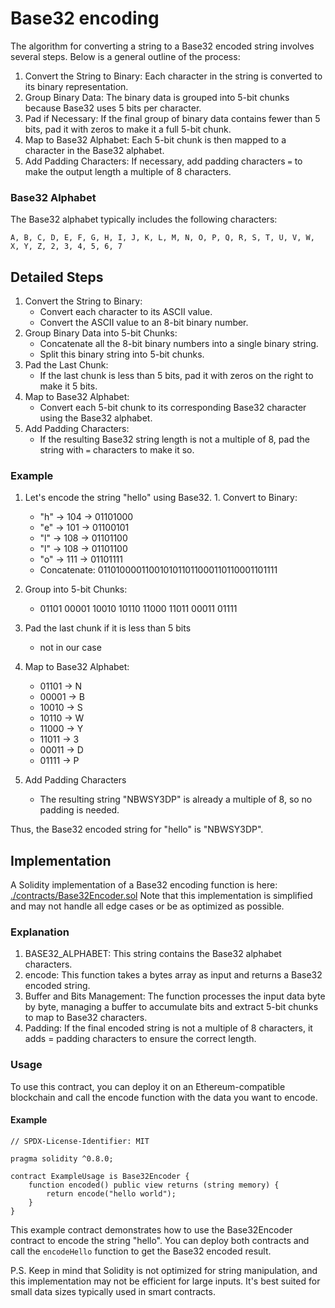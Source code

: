 # Base32 encoding

The algorithm for converting a string to a Base32 encoded string involves several steps. Below is a general outline of the process:

1. Convert the String to Binary: Each character in the string is converted to its binary representation.
2. Group Binary Data: The binary data is grouped into 5-bit chunks because Base32 uses 5 bits per character.
3. Pad if Necessary: If the final group of binary data contains fewer than 5 bits, pad it with zeros to make it a full 5-bit chunk.
4. Map to Base32 Alphabet: Each 5-bit chunk is then mapped to a character in the Base32 alphabet.
5. Add Padding Characters: If necessary, add padding characters `=` to make the output length a multiple of 8 characters.

### Base32 Alphabet

The Base32 alphabet typically includes the following characters:

`A, B, C, D, E, F, G, H, I, J, K, L, M, N, O, P, Q, R, S, T, U, V, W, X, Y, Z, 2, 3, 4, 5, 6, 7`

## Detailed Steps

1. Convert the String to Binary:
   - Convert each character to its ASCII value.
   - Convert the ASCII value to an 8-bit binary number.
2. Group Binary Data into 5-bit Chunks:
   - Concatenate all the 8-bit binary numbers into a single binary string.
   - Split this binary string into 5-bit chunks.
3. Pad the Last Chunk:
   - If the last chunk is less than 5 bits, pad it with zeros on the right to make it 5 bits.
4. Map to Base32 Alphabet:
   - Convert each 5-bit chunk to its corresponding Base32 character using the Base32 alphabet.
5. Add Padding Characters:
   - If the resulting Base32 string length is not a multiple of 8, pad the string with `=` characters to make it so.

### Example

1. Let's encode the string "hello" using Base32. 1. Convert to Binary:

   - "h" -> 104 -> 01101000
   - "e" -> 101 -> 01100101
   - "l" -> 108 -> 01101100
   - "l" -> 108 -> 01101100
   - "o" -> 111 -> 01101111
   - Concatenate: 0110100001100101011011000110110001101111

2. Group into 5-bit Chunks:

   - 01101 00001 10010 10110 11000 11011 00011 01111

3. Pad the last chunk if it is less than 5 bits

   - not in our case

4. Map to Base32 Alphabet:

   - 01101 -> N
   - 00001 -> B
   - 10010 -> S
   - 10110 -> W
   - 11000 -> Y
   - 11011 -> 3
   - 00011 -> D
   - 01111 -> P

5. Add Padding Characters
   - The resulting string "NBWSY3DP" is already a multiple of 8, so no padding is needed.

Thus, the Base32 encoded string for "hello" is "NBWSY3DP".

## Implementation

A Solidity implementation of a Base32 encoding function is here:
[./contracts/Base32Encoder.sol](./contracts/Base32Encoder.sol)
Note that this implementation is simplified and may not handle all edge cases or be as optimized as possible.

### Explanation

1. BASE32_ALPHABET: This string contains the Base32 alphabet characters.
2. encode: This function takes a bytes array as input and returns a Base32 encoded string.
3. Buffer and Bits Management: The function processes the input data byte by byte, managing a buffer to accumulate bits and extract 5-bit chunks to map to Base32 characters.
4. Padding: If the final encoded string is not a multiple of 8 characters, it adds = padding characters to ensure the correct length.

### Usage

To use this contract, you can deploy it on an Ethereum-compatible blockchain and call the encode function with the data you want to encode.

#### Example

```solidity
// SPDX-License-Identifier: MIT

pragma solidity ^0.8.0;

contract ExampleUsage is Base32Encoder {
    function encoded() public view returns (string memory) {
        return encode("hello world");
    }
}
```

This example contract demonstrates how to use the Base32Encoder contract to encode the string "hello". You can deploy both contracts and call the `encodeHello` function to get the Base32 encoded result.

P.S. Keep in mind that Solidity is not optimized for string manipulation, and this implementation may not be efficient for large inputs. It's best suited for small data sizes typically used in smart contracts.
